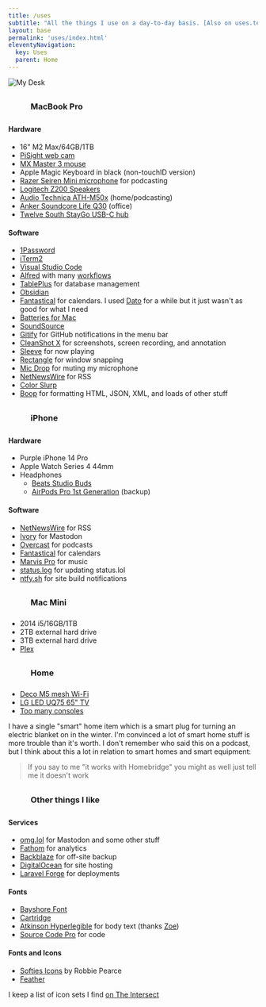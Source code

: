 ```yaml
---
title: /uses
subtitle: "All the things I use on a day-to-day basis. [Also on uses.tech](https://uses.tech/)."
layout: base
permalink: 'uses/index.html'
eleventyNavigation:
  key: Uses
  parent: Home
---
```


<style>
    h3 {
        display: flex;
        align-items: center;
    }

    h3 svg {
        width: 35px;
        height: 35px;
        margin-right: 10px;
    }
</style>

![My Desk](https://rknightuk.s3.amazonaws.com/site/desk-2023.jpg)

<h3><svg class="icon"><use xlink:href="#maccy"></use></svg>MacBook Pro</h3>

#### Hardware

- 16" M2 Max/64GB/1TB
- [PiSight web cam](https://rknight.me/building-a-pisight/)
- [MX Master 3 mouse](https://www.logitech.com/en-gb/products/mice/mx-master-3s.910-006559.html)
- Apple Magic Keyboard in black (non-touchID version)
- [Razer Seiren Mini microphone](https://www.razer.com/gb-en/streaming-microphones/razer-seiren-mini) for podcasting
- [Logitech Z200 Speakers](https://www.logitech.com/en-gb/products/speakers/z200-multimedia-stereo-speakers.980-000812.html)
- [Audio Technica ATH-M50x](https://www.audio-technica.com/en-gb/ath-m50x) (home/podcasting)
- [Anker Soundcore Life Q30](https://uk.soundcore.com/products/a3028311) (office)
- [Twelve South StayGo USB-C hub](https://www.twelvesouth.com/products/staygo-usb-c-hub)

#### Software

- [1Password](https://1password.com)
- [iTerm2](https://iterm2.com/)
- [Visual Studio Code](https://code.visualstudio.com/)
- [Alfred](https://www.alfredapp.com/) with many [workflows](/alfred-workflows)
- [TablePlus](https://tableplus.com/) for database management
- [Obsidian](https://obsidian.md)
- [Fantastical](https://flexibits.com/fantastical) for calendars. I used [Dato](https://sindresorhus.com/dato) for a while but it just wasn't as good for what I need
- [Batteries for Mac](https://www.fadel.io/batteries)
- [SoundSource](https://rogueamoeba.com/soundsource/)
- [Gitify](https://www.gitify.io/) for GitHub notifications in the menu bar
- [CleanShot X](https://cleanshot.com) for screenshots, screen recording, and annotation
- [Sleeve](https://replay.software/sleeve) for now playing
- [Rectangle](https://rectangleapp.com/) for window snapping
- [Mic Drop](https://getmicdrop.com/) for muting my microphone
- [NetNewsWire](https://netnewswire.com/) for RSS
- [Color Slurp](https://colorslurp.com/)
- [Boop](https://boop.okat.best/) for formatting HTML, JSON, XML, and loads of other stuff


<h3><svg class="icon"><use xlink:href="#iphone"></use></svg>iPhone</h3>

#### Hardware

- Purple iPhone 14 Pro
- Apple Watch Series 4 44mm
- Headphones
    - [Beats Studio Buds](https://www.beatsbydre.com/uk/earbuds/studio-buds)
    - [AirPods Pro 1st Generation](https://support.apple.com/kb/SP811?locale=en_US) (backup)

#### Software

- [NetNewsWire](https://netnewswire.com/) for RSS
- [Ivory](https://tapbots.com/ivory/) for Mastodon
- [Overcast](https://overcast.fm/) for podcasts
- [Fantastical](https://flexibits.com/fantastical) for calendars
- [Marvis Pro](https://apps.apple.com/app/marvis-pro/id1447768809) for music
- [status.log](https://apps.apple.com/gb/app/status-log/id6444921793) for updating status.lol
- [ntfy.sh](https://ntfy.sh/) for site build notifications

<h3><svg class="icon"><use xlink:href="#macmini"></use></svg>Mac Mini</h3>

- 2014 i5/16GB/1TB
- 2TB external hard drive
- 3TB external hard drive
- [Plex](https://www.plex.tv/en-gb/)

<h3><svg class="icon"><use xlink:href="#home"></use></svg>Home</h3>

- [Deco M5 mesh Wi-Fi](https://www.tp-link.com/uk/home-networking/deco/deco-m5/#deco)
- [LG LED UQ75 65" TV](https://www.lg.com/uk/tvs/lg-65uq75006lf)
- [Too many consoles](/collections/games)

I have a single "smart" home item which is a smart plug for turning an electric blanket on in the winter. I'm convinced a lot of smart home stuff is more trouble than it's worth. I don't remember who said this on a podcast, but I think about this a lot in relation to smart homes and smart equipment:

> If you say to me "it works with Homebridge" you might as well just tell me it doesn't work

<h3><svg class="icon"><use xlink:href="#heart"></use></svg>Other things I like</h3>

#### Services

- [omg.lol](https://home.omg.lol/referred-by/robb) for Mastodon and some other stuff
- [Fathom](https://usefathom.com/ref/IXCLSF) for analytics
- [Backblaze](https://secure.backblaze.com/r/01gkf3) for off-site backup
- [DigitalOcean](https://www.digitalocean.com/?refcode=8e1d8283bd20) for site hosting
- [Laravel Forge](http://forge.laravel.com) for deployments

#### Fonts

- [Bayshore Font](https://www.myfonts.com/collections/bayshore-font-set-sail-studios)
- [Cartridge](https://simplebits.shop/collections/fonts/products/cartridge)
- [Atkinson Hyperlegible](https://brailleinstitute.org/freefont) for body text (thanks [Zoe](https://zoeaubert.me))
- [Source Code Pro](https://github.com/adobe-fonts/source-code-pro) for code

#### Fonts and Icons

- [Softies Icons](https://www.robbiepearce.com/softies) by Robbie Pearce
- [Feather](https://feathericons.com/)

I keep a list of icon sets I find [on The Intersect](https://intersect.rknight.me/webdev/resources/icons/)
